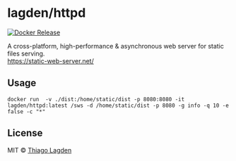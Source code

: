 # lagden/httpd

[![Docker Release][dockerelease-img]][dockerelease]

[dockerelease-img]:    https://img.shields.io/docker/v/lagden/httpd/latest
[dockerelease]:        https://hub.docker.com/r/lagden/httpd


A cross-platform, high-performance & asynchronous web server for static files serving.  
https://static-web-server.net/


## Usage

```
docker run  -v ./dist:/home/static/dist -p 8080:8080 -it lagden/httpd:latest /sws -d /home/static/dist -p 8080 -g info -q 10 -e false -c "*"
```


## License

MIT © [Thiago Lagden](https://github.com/lagden)
